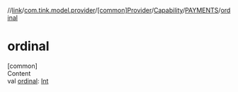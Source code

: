 //[link](../../../../index.md)/[com.tink.model.provider](../../../index.md)/[[common]Provider](../../index.md)/[Capability](../index.md)/[PAYMENTS](index.md)/[ordinal](ordinal.md)



# ordinal  
[common]  
Content  
val [ordinal](ordinal.md): [Int](https://kotlinlang.org/api/latest/jvm/stdlib/kotlin/-int/index.html)  



